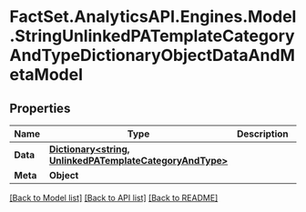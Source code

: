 # FactSet.AnalyticsAPI.Engines.Model.StringUnlinkedPATemplateCategoryAndTypeDictionaryObjectDataAndMetaModel

## Properties

Name | Type | Description | Notes
------------ | ------------- | ------------- | -------------
**Data** | [**Dictionary&lt;string, UnlinkedPATemplateCategoryAndType&gt;**](UnlinkedPATemplateCategoryAndType.md) |  | 
**Meta** | **Object** |  | [optional] 

[[Back to Model list]](../README.md#documentation-for-models) [[Back to API list]](../README.md#documentation-for-api-endpoints) [[Back to README]](../README.md)

